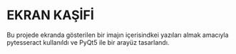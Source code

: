 <h1>EKRAN KAŞİFİ</h1>
<p>
  Bu projede ekranda gösterilen bir imajın içerisindkei yazıları almak amacıyla pytesseract kullanıldı ve PyQt5 ile bir arayüz tasarlandı. 
</p>
